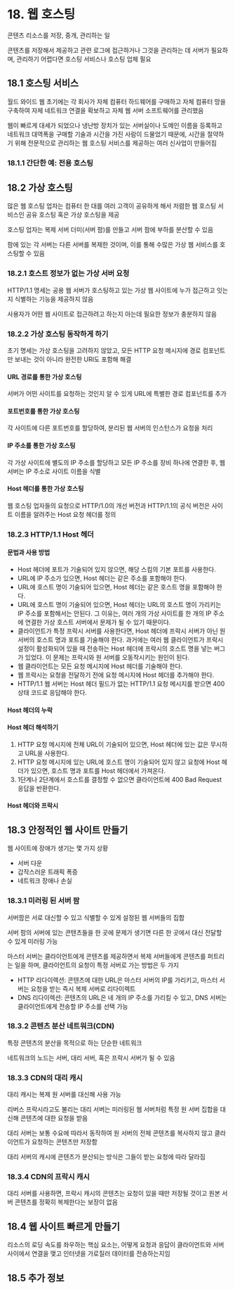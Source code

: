 # 18. 웹 호스팅
콘텐츠 리소스를 저장, 중개, 관리하는 일

콘텐츠를 저장해서 제공하고 관련 로그에 접근하거나 그것을 관리하는 데 서버가 필요하며, 관리하기 어렵다면 호스팅 서비스나 호스팅 업체 필요
## 18.1 호스팅 서비스
월드 와이드 웹 초기에는 각 회사가 자체 컴퓨터 하드웨어를 구매하고 자체 컴퓨터 망을 구축하여 자체 네트워크 연결을 확보하고 자체 웹 서버 소프트웨어를 관리했음

웹이 빠르게 대세가 되었으나 냉난방 장치가 있는 서버실이나 도메인 이름을 등록하고 네트워크 대역폭을 구매할 기술과 시간을 가진 사람이 드물었기 때문에, 시간을 절약하기 위해 전문적으로 관리하는 웹 호스팅 서비스를 제공하는 여러 신사업이 만들어짐
### 18.1.1 간단한 예: 전용 호스팅
## 18.2 가상 호스팅
많은 웹 호스팅 업자는 컴퓨터 한 대를 여러 고객이 공유하게 해서 저렴한 웹 호스팅 서비스인 공유 호스팅 혹은 가상 호스팅을 제공

호스팅 업자는 복제 서버 더미(서버 팜)를 만들고 서버 팜에 부하를 분산할 수 있음

팜에 있는 각 서버는 다른 서버를 복제한 것이며, 이를 통해 수많은 가상 웹 서비스를 호스팅할 수 있음
### 18.2.1 호스트 정보가 없는 가상 서버 요청
HTTP/1.1 명세는 공용 웹 서버가 호스팅하고 있는 가상 웹 사이트에 누가 접근하고 잇는지 식별하는 기능을 제공하지 않음

사용자가 어떤 웹 사이트로 접근하려고 하는지 아는데 필요한 정보가 충분하지 않음
### 18.2.2 가상 호스팅 동작하게 하기
초기 명세는 가상 호스팅을 고려하지 않았고, 모든 HTTP 요청 메시지에 경로 컴포넌트만 보내는 것이 아니라 완전한 URI도 포함해 해결

#### URL 경로를 통한 가상 호스팅
서버가 어떤 사이트를 요청하는 것인지 알 수 있게 URL에 특별한 경로 컴포넌트를 추가
#### 포트번호를 통한 가상 호스팅
각 사이트에 다른 포트번호를 할당하여, 분리된 웹 서버의 인스턴스가 요청을 처리
#### IP 주소를 통한 가상 호스팅
각 가상 사이트에 별도의 IP 주소를 할당하고 모든 IP 주소를 장비 하나에 연결한 후, 웹 서버는 IP 주소로 사이트 이름을 식별
#### Host 헤더를 통한 가상 호스팅
웹 호스팅 업자들의 요청으로 HTTP/1.0의 개선 버전과 HTTP/1.1의 공식 버전은 사이트 이름을 알려주는 Host 요청 헤더를 정의
### 18.2.3 HTTP/1.1 Host 헤더
#### 문법과 사용 방법
- Host 헤더에 포트가 기술되어 있지 않으면, 해당 스킴의 기본 포트를 사용한다.
- URL에 IP 주소가 있으면, Host 헤더는 같은 주소를 포함해야 한다.
- URL에 호스트 명이 기술되어 있으면, Host 헤더는 같은 호스트 명을 포함해야 한다.
- URL에 호스트 명이 기술되어 있으면, Host 헤더는 URL의 호스트 명이 가리키는 IP 주소를 포함해서는 안된다. 그 이유는, 여러 개의 가상 사이트를 한 개의 IP 주소에 연결한 가상 호스트 서버에서 문제가 될 수 있기 때문이다.
- 클라이언트가 특정 프락시 서버를 사용한다면, Host 헤더에 프락시 서버가 아닌 원 서버의 호스트 명과 포트를 기술해야 한다. 과거에는 여러 웹 클라이언트가 프락시 설정이 활성화되어 있을 때 전송하는 Host 헤더에 프락시의 호스트 명을 넣는 버그가 있었다. 이 문제는 프락시와 원 서버를 오동작시키는 원인이 된다.
- 웹 클라이언트는 모든 요청 메시지에 Host 헤더를 기술해야 한다.
- 웹 프락시는 요청을 전달하기 전에 요청 메시지에 Host 헤더를 추가해야 한다.
- HTTP/1.1 웹 서버는 Host 헤더 필드가 없는 HTTP/1.1 요청 메시지를 받으면 400 상태 코드로 응답해야 한다.
#### Host 헤더의 누락
#### Host 헤더 해석하기
1. HTTP 요청 메시지에 전체 URL이 기술되어 있으면, Host 헤더에 있는 값은 무시하고 URL을 사용한다.
2. HTTP 요청 메시지에 있는 URL에 호스트 명이 기술되어 있지 않고 요청에 Host 헤더가 있으면, 호스트 명과 포트를 Host 헤더에서 가져온다.
3. 1단계나 2단계에서 호스트를 결정할 수 없으면 클라이언트에 400 Bad Request 응답을 반환한다.
#### Host 헤더와 프락시
## 18.3 안정적인 웹 사이트 만들기
웹 사이트에 장애가 생기는 몇 가지 상황
- 서버 다운
- 갑작스러운 트래픽 폭증
- 네트워크 장애나 손실
### 18.3.1 미러링 된 서버 팜
서버팜은 서로 대신할 수 있고 식별할 수 있게 설정된 웹 서버들의 집합

서버 팜의 서버에 있는 콘텐츠들을 한 곳에 문제가 생기면 다른 한 곳에서 대신 전달할 수 있게 미러링 가능

마스터 서버는 클라이언트에게 콘텐츠를 제공하면서 복제 서버들에게 콘텐츠를 퍼트리는 일을 하며, 클라이언트의 요청이 특정 서버로 가는 방법은 두 가지

- HTTP 리다이렉션: 콘텐츠에 대한 URL은 마스터 서버의 IP를 가리키고, 마스터 서버는 요청을 받는 즉시 복제 서버로 리다이렉트
- DNS 리다이렉션: 콘텐츠의 URL은 네 개의 IP 주소를 가리킬 수 있고, DNS 서버는 클라이언트에게 전송할 IP 주소를 선택 가능
### 18.3.2 콘텐츠 분산 네트워크(CDN)
특정 콘텐츠의 분산을 목적으로 하는 단순한 네트워크

네트워크의 노드는 서버, 대리 서버, 혹은 프락시 서버가 될 수 있음
### 18.3.3 CDN의 대리 캐시
대리 캐시는 복제 원 서버를 대신해 사용 가능

리버스 프락시라고도 불리는 대리 서버는 미러링된 웹 서버처럼 특정 원 서버 집합을 대신해 콘텐츠에 대한 요청을 받음

대리 서버는 보통 수요에 따라서 동작하여 원 서버의 전체 콘텐츠를 복사하지 않고 클라이언트가 요청하는 콘텐츠만 저장함

대리 서버의 캐시에 콘텐츠가 분산되는 방식은 그들이 받는 요청에 따라 달라짐
### 18.3.4 CDN의 프락시 캐시
대리 서버를 사용하면, 프락시 캐시의 콘텐츠는 요청이 있을 때만 저장될 것이고 원본 서버 콘텐츠를 정확히 복제한다는 보장이 없음
## 18.4 웹 사이트 빠르게 만들기
리소스의 로딩 속도를 좌우하는 핵심 요소는, 어떻게 요청과 응답이 클라이언트와 서버 사이에서 연결을 맺고 인터넷을 가로질러 데이터를 전송하는지임
## 18.5 추가 정보
